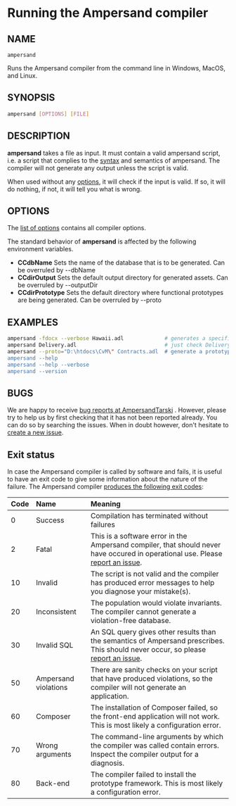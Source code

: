 # Running the Ampersand compiler

## NAME

`ampersand`

Runs the Ampersand compiler from the command line in Windows, MacOS, and Linux.

## SYNOPSIS

```bash
ampersand [OPTIONS] [FILE]
```

## DESCRIPTION

**ampersand** takes a file as input. It must contain a valid ampersand script, i.e. a script that complies to the [syntax](../the-language-ampersand/syntactical-conventions.md) and semantics of ampersand. The compiler will not generate any output unless the script is valid.

When used without any [options](https://github.com/AmpersandTarski/documentation/tree/5c45435a2b5cdd69129ba6ee9401819331fb531e/the-command-line-tool/options.md), it will check if the input is valid. If so, it will do nothing, if not, it will tell you what is wrong.

## OPTIONS

The [list of options](https://github.com/AmpersandTarski/documentation/tree/5c45435a2b5cdd69129ba6ee9401819331fb531e/the-command-line-tool/options.md) contains all compiler options.

The standard behavior of **ampersand** is affected by the following environment variables.

* **CCdbName**  Sets the name of the database that is to be generated. Can be overruled by --dbName
* **CCdirOutput** Sets the default output directory for generated assets. Can be overruled by --outputDir 
* **CCdirPrototype** Sets the default directory where functional prototypes are being generated. Can be overruled by --proto

## EXAMPLES

```bash
ampersand -fdocx --verbose Hawaii.adl             # generates a specification document for Hawaii.adl
ampersand Delivery.adl                            # just check Delivery.adl for errors
ampersand --proto="D:\htdocs\CvM\" Contracts.adl  # generate a prototype from Contracts.adl
ampersand --help
ampersand --help --verbose
ampersand --version
```

## BUGS

We are happy to receive [bug reports at AmpersandTarski](https://github.com/AmpersandTarski/ampersand/issues) . However, please try to help us by first checking that it has not been reported already. You can do so by searching the issues. When in doubt however, don't hesitate to [create a new issue](https://github.com/AmpersandTarski/ampersand/issues).

## Exit status

In case the Ampersand compiler is called by software and fails, it is useful to have an exit code to give some information about the nature of the failure. The Ampersand compiler [produces the following exit codes](https://github.com/AmpersandTarski/Ampersand/blob/development/src/Ampersand/Basics/Exit.hs):

| Code | Name | Meaning |
| :--- | :--- | :--- |
| 0 | Success | Compilation has terminated without failures |
| 2 | Fatal | This is a software error in the Ampersand compiler, that should never have occured in operational use. Please [report an issue](https://github.com/AmpersandTarski/ampersand/issues). |
| 10 | Invalid | The script is not valid and the compiler has produced error messages to help you diagnose your mistake\(s\). |
| 20 | Inconsistent | The population would violate invariants. The compiler cannot generate a violation-free database. |
| 30 | Invalid SQL | An SQL query gives other results than the semantics of Ampersand prescribes. This should never occur, so please [report an issue](https://github.com/AmpersandTarski/ampersand/issues). |
| 50 | Ampersand violations | There are sanity checks on your script that have produced violations, so the compiler will not generate an application. |
| 60 | Composer | The installation of Composer failed, so the front-end application will not work. This is most likely a configuration error. |
| 70 | Wrong arguments | The command-line arguments by which the compiler was called contain errors. Inspect the compiler output for a diagnosis. |
| 80 | Back-end | The compiler failed to install the prototype framework. This is most likely a configuration error. |

